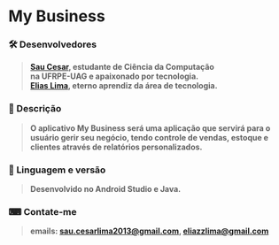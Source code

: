 # My Business

### 🛠 Desenvolvedores
> **[Sau Cesar](https://github.com/saucesar), estudante de Ciência da Computação  
    na UFRPE-UAG e apaixonado por tecnologia.**  
> **[Elias Lima](https://github.com/Eliaz500), eterno aprendiz da área de tecnologia.**

### 🚀 Descrição
> **O aplicativo My Business será uma aplicação que servirá para o usuário gerir seu negócio, tendo controle de vendas, estoque e clientes através de relatórios personalizados.**

### 🔧 Linguagem e versão

> **Desenvolvido no Android Studio e Java.**

### ⌨ Contate-me
> **emails: sau.cesarlima2013@gmail.com, eliazzlima@gmail.com**
